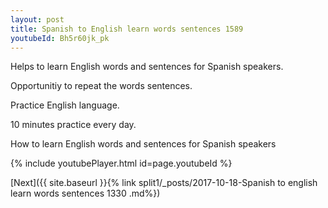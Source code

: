 ```yaml
---
layout: post
title: Spanish to English learn words sentences 1589 
youtubeId: Bh5r60jk_pk
---
```

 
 
Helps to learn English words and sentences for Spanish speakers.

Opportunitiy to repeat the words sentences. 

Practice English language. 
 
10 minutes practice every day. 
 
How to learn English words and sentences for Spanish speakers 
 
{% include youtubePlayer.html id=page.youtubeId %}
 
 
[Next]({{ site.baseurl }}{% link  split1/_posts/2017-10-18-Spanish to english learn words sentences 1330 .md%})
 
